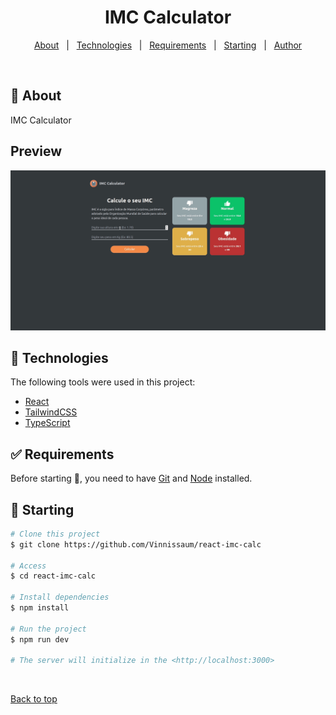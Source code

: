 <h1 align="center">IMC Calculator</h1>

<p align="center">
  <a href="#dart-about">About</a> &#xa0; | &#xa0;
  <a href="#rocket-technologies">Technologies</a> &#xa0; | &#xa0;
  <a href="#white_check_mark-requirements">Requirements</a> &#xa0; | &#xa0;
  <a href="#checkered_flag-starting">Starting</a> &#xa0; | &#xa0;
  <a href="https://github.com/Vinnissaum" target="_blank">Author</a>
</p>

<br>

## :dart: About

IMC Calculator

## Preview

<img src='./src/assets/demo.gif'/>

## :rocket: Technologies

The following tools were used in this project:

- [React](https://pt-br.reactjs.org/)
- [TailwindCSS](https://tailwindcss.com/)
- [TypeScript](https://www.typescriptlang.org/)

## :white_check_mark: Requirements

Before starting :checkered_flag:, you need to have [Git](https://git-scm.com) and [Node](https://nodejs.org/en/) installed.

## :checkered_flag: Starting

```bash
# Clone this project
$ git clone https://github.com/Vinnissaum/react-imc-calc

# Access
$ cd react-imc-calc

# Install dependencies
$ npm install

# Run the project
$ npm run dev

# The server will initialize in the <http://localhost:3000>
```

&#xa0;

<a href="#top">Back to top</a>

